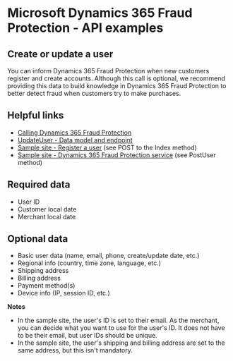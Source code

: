 # Microsoft Dynamics 365 Fraud Protection - API examples
## Create or update a user

You can inform Dynamics 365 Fraud Protection when new customers register and create accounts. Although this call is optional, we recommend providing this data to build knowledge in Dynamics 365 Fraud Protection to better detect fraud when customers try to make purchases.

## Helpful links
- [Calling Dynamics 365 Fraud Protection](./Authenticate&#32;and&#32;call&#32;Fraud&#32;Protection.md)
- [UpdateUser - Data model and endpoint](https://apidocs.microsoft.com/services/dynamics365fraudprotection#/Events/V0.5MerchantservicesEventsUpdateAccountPost)
- [Sample site - Register a user](../src/Web/Controllers/ManageController.cs) (see POST to the Index method)
- [Sample site - Dynamics 365 Fraud Protection service](../src/Infrastructure/Services/FraudProtectionService.cs) (see PostUser method)

## Required data
- User ID
- Customer local date
- Merchant local date

## Optional data
- Basic user data (name, email, phone, create/update date, etc.)
- Regional info (country, time zone, language, etc.)
- Shipping address
- Billing address
- Payment method(s)
- Device info (IP, session ID, etc.)

**Notes**
- In the sample site, the user's ID is set to their email. As the merchant, you can decide what you want to use for the user's ID. It does not have to be their email, but user IDs should be unique.
- In the sample site, the user's shipping and billing address are set to the same address, but this isn't mandatory.
